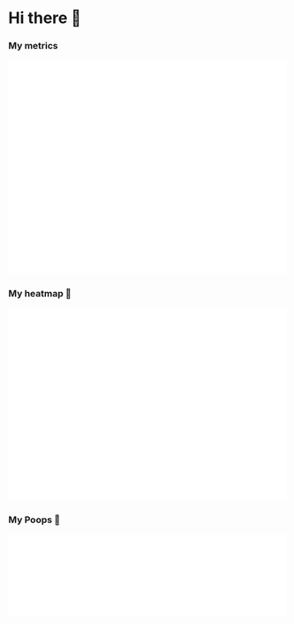 # Hi there 👋

<!--
**BlackCloud37/BlackCloud37** is a ✨ _special_ ✨ repository because its `README.md` (this file) appears on your GitHub profile.

Here are some ideas to get you started:

- 🔭 I’m currently working on ...
- 🌱 I’m currently learning ...
- 👯 I’m looking to collaborate on ...
- 🤔 I’m looking for help with ...
- 💬 Ask me about ...
- 📫 How to reach me: ...
- 😄 Pronouns: ...
- ⚡ Fun fact: ...
-->

### My metrics

![Metrics](/github-metrics.svg)

### My heatmap 📅

![Isocalendar](/metrics.plugin.isocalendar.fullyear.svg)

### My Poops 💩

![Poopmap](/metrics.plugin.poopmap.svg)
